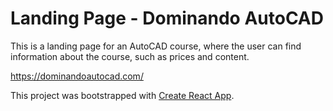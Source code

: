 # Landing Page - Dominando AutoCAD

This is a landing page for an AutoCAD course, where the user can find information about the course, such as prices and content.

https://dominandoautocad.com/

This project was bootstrapped with [Create React App](https://github.com/facebook/create-react-app).
